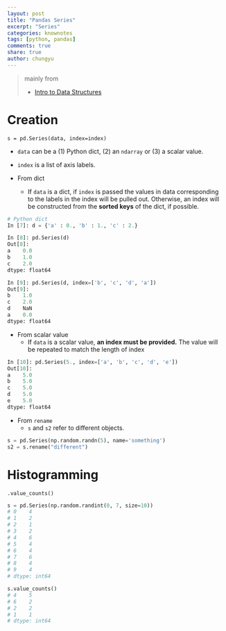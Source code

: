 ```yaml
---
layout: post
title: "Pandas Series"
excerpt: "Series"
categories: knownotes
tags: [python, pandas]
comments: true
share: true
author: chungyu
---
```


> mainly from
> * [Intro to Data Structures](http://pandas.pydata.org/pandas-docs/stable/dsintro.html#dsintro)

# Creation

`s = pd.Series(data, index=index)`
  * `data` can be a (1) Python dict, (2) an `ndarray` or (3) a scalar value.
  * `index` is a list of axis labels.

* From dict
  * If `data` is a dict, if `index` is passed the values in data corresponding to the labels in the index will be pulled out. Otherwise, an index will be constructed from the **sorted keys** of the dict, if possible.  

```python
# Python dict
In [7]: d = {'a' : 0., 'b' : 1., 'c' : 2.}

In [8]: pd.Series(d)
Out[8]:
a    0.0
b    1.0
c    2.0
dtype: float64

In [9]: pd.Series(d, index=['b', 'c', 'd', 'a'])
Out[9]:
b    1.0
c    2.0
d    NaN
a    0.0
dtype: float64
```  

* From scalar value
  * If `data` is a scalar value, **an index must be provided.** The value will be repeated to match the length of index

```python
In [10]: pd.Series(5., index=['a', 'b', 'c', 'd', 'e'])
Out[10]:
a    5.0
b    5.0
c    5.0
d    5.0
e    5.0
dtype: float64
```

* From `rename`
  * `s` and `s2` refer to different objects.

```python
s = pd.Series(np.random.randn(5), name='something')
s2 = s.rename("different")
```


# Histogramming
`.value_counts()`
```python
s = pd.Series(np.random.randint(0, 7, size=10))
# 0    4
# 1    2
# 2    1
# 3    2
# 4    6
# 5    4
# 6    4
# 7    6
# 8    4
# 9    4
# dtype: int64

s.value_counts()
# 4    5
# 6    2
# 2    2
# 1    1
# dtype: int64
```
